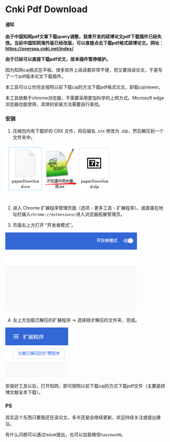 # Cnki Pdf Download

#### 通知

<b>由于中国知网pdf文章下载query调整，我曾开发的硕博论文pdf下载插件已经失效。当前中国知网海外版已经改版，可以直接点击下载pdf格式硕博论文。网址：https://oversea.cnki.net/index/
  
由于已经可以直接下载pdf论文，故本插件暂停维护。</b>




因为知网caj格式在平板、很多软件上阅读都非常不便，但又要阅读论文，于是写了一个pdf版本论文下载插件。

本工具可以让你完全按照以前下载caj的方法下载pdf格式论文，卸载cajviewer。

本工具依赖于chrome浏览器，不需要采用更加科学的上网方式。Microsoft edge浏览器也能使用，具体的安装方法需要自行查找。

### 安装

1. 压缩包内有下载好的 CRX 文件，将后缀名 .crx 修改为 .zip，然后解压到一个文件夹中。

![image-20210325083314952](./asserts/image-20210325083314952.png)

2. 进入 Chrome 扩展程序管理页面（选项 - 更多工具 - 扩展程序）。或直接在地址栏输入`chrome://extensions/`进入浏览器拓展管理页。

3. 页面右上方打开 “开发者模式”。

![image-20210325083643112](./asserts/image-20210325083643112.png)

4. 左上方加载已解压的扩展程序 -> 选择刚才解压的文件夹，完成。

![image-20210325083806441](./asserts/image-20210325083806441.png)

安装好工具以后，打开知网，即可按照以前下载caj的方式下载pdf文件（主要是硕博文献全本下载）。

### PS

其实这个东西只要我还在读论文，多半还是会继续更新，欢迎持续关注或提出建议。



有什么问题可以通过issue提出，也可以加我微信`haozewu98`。
